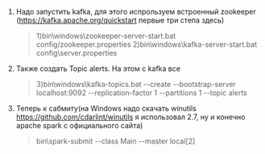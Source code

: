 1. Надо запустить kafka, для этого испрользуем встроенный zookeeper  (https://kafka.apache.org/quickstart первые три степа здесь)
   >1)bin\windows\zookeeper-server-start.bat config/zookeeper.properties
   >2)bin\windows\kafka-server-start.bat config\server.properties
2. Также создать Topic alerts. На этом с kafka все
   >3)bin\windows\kafka-topics.bat --create --bootstrap-server localhost:9092 --replication-factor 1 --partitions 1 --topic alerts

3. Теперь к сабмиту(на Windows надо скачать winutils https://github.com/cdarlint/winutils я использовал 2.7, ну и конечно apache spark с официального сайта) 
   >bin\spark-submit --class Main --master local[2] <path to the jar>
